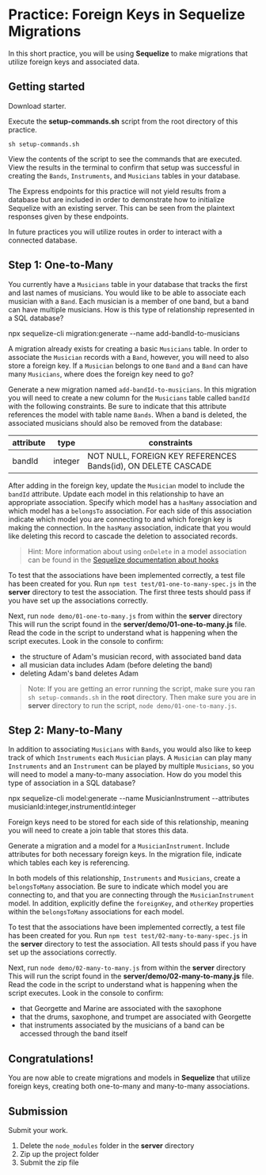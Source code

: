 # Practice: Foreign Keys in Sequelize Migrations

In this short practice, you will be using **Sequelize** to make migrations that
utilize foreign keys and associated data.

## Getting started

Download starter.

Execute the __setup-commands.sh__ script from the root directory of this
practice.

```shell
sh setup-commands.sh
```

View the contents of the script to see the commands that are executed. View the
results in the terminal to confirm that setup was successful in creating the
`Bands`, `Instruments`, and `Musicians` tables in your database.

The Express endpoints for this practice will not yield results from a database
but are included in order to demonstrate how to initialize Sequelize with an
existing server. This can be seen from the plaintext responses given by these
endpoints.

In future practices you will utilize routes in order to interact with a
connected database.

## Step 1: One-to-Many

You currently have a `Musicians` table in your database that tracks the first
and last names of musicians. You would like to be able to associate each
musician with a `Band`. Each musician is a member of one band, but a band can
have multiple musicians. How is this type of relationship represented in a
SQL database?

npx sequelize-cli migration:generate --name add-bandId-to-musicians

A migration already exists for creating a basic `Musicians` table. In order to
associate the `Musician` records with a `Band`, however, you will need to also
store a foreign key. If a `Musician` belongs to one `Band` and a `Band` can have
many `Musicians`, where does the foreign key need to go?

Generate a new migration named `add-bandId-to-musicians`. In this migration you
will need to create a new column for the `Musicians` table called `bandId` with
the following constraints. Be sure to indicate that this attribute references
the model with table name `Bands`. When a band is deleted, the associated
musicians should also be removed from the database:

| attribute | type    | constraints                                                   |
| --------- | ------- | ------------------------------------------------------------- |
| bandId    | integer | NOT NULL, FOREIGN KEY REFERENCES Bands(id), ON DELETE CASCADE |

After adding in the foreign key, update the `Musician` model to include the
`bandId` attribute. Update each model in this relationship to have an
appropriate association. Specify which model has a `hasMany` association and
which model has a `belongsTo` association. For each side of this association
indicate which model you are connecting to and which foreign key is making the
connection. In the `hasMany` association, indicate that you would like deleting
this record to cascade the deletion to associated records.

> Hint: More information about using `onDelete` in a model association can be
> found in the [Sequelize documentation about hooks][onDelete-hooks]

To test that the associations have been implemented correctly, a test file has
been created for you. Run `npm test test/01-one-to-many-spec.js` in the
__server__ directory to test the association. The first three tests should pass
if you have set up the associations correctly.

Next, run `node demo/01-one-to-many.js` from within the __server__ directory
This will run the script found in the __server/demo/01-one-to-many.js__ file.
Read the code in the script to understand what is happening when the script
executes. Look in the console to confirm:

- the structure of Adam's musician record, with associated band data
- all musician data includes Adam (before deleting the band)
- deleting Adam's band deletes Adam

> Note: If you are getting an error running the script, make sure you ran
> `sh setup-commands.sh` in the __root__ directory. Then make sure you are in
> __server__ directory to run the script, `node demo/01-one-to-many.js`.

## Step 2: Many-to-Many

In addition to associating `Musicians` with `Bands`, you would also like to keep
track of which `Instruments` each `Musician` plays. A `Musician` can play many
`Instruments` and an `Instrument` can be played by multiple `Musicians`, so you
will need to model a many-to-many association. How do you model this type of
association in a SQL database?

npx sequelize-cli model:generate --name MusicianInstrument --attributes musicianId:integer,instrumentId:integer

Foreign keys need to be stored for each side of this relationship, meaning you
will need to create a join table that stores this data.

Generate a migration and a model for a `MusicianInstrument`. Include attributes
for both necessary foreign keys. In the migration file, indicate which tables
each key is referencing.

In both models of this relationship, `Instruments` and `Musicians`, create a
`belongsToMany` association. Be sure to indicate which model you are connecting
to, and that you are connecting through the `MusicianInstrument` model. In addition, explicitly define the `foreignKey`, and `otherKey` properties within the `belongsToMany` associations for each model.

To test that the associations have been implemented correctly, a test file has
been created for you. Run `npm test test/02-many-to-many-spec.js` in the
__server__ directory to test the association. All tests should pass if you have
set up the associations correctly.

Next, run `node demo/02-many-to-many.js` from within the __server__ directory
This will run the script found in the __server/demo/02-many-to-many.js__ file.
Read the code in the script to understand what is happening when the script
executes. Look in the console to confirm:

- that Georgette and Marine are associated with the saxophone
- that the drums, saxophone, and trumpet are associated with Georgette
- that instruments associated by the musicians of a band can be accessed through the band itself

## Congratulations!

You are now able to create migrations and models in **Sequelize** that utilize
foreign keys, creating both one-to-many and many-to-many associations.

## Submission

Submit your work.

1. Delete the `node_modules` folder in the __server__ directory
2. Zip up the project folder
3. Submit the zip file

[onDelete-hooks]: https://sequelize.org/master/manual/hooks.html#one-to-one-and-one-to-many-associations
